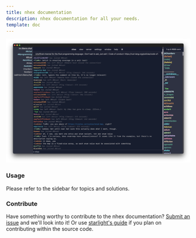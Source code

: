 ```yaml
---
title: nhex documentation
description: nhex documentation for all your needs.
template: doc
---
```

![nhex logo](../../../assets/nh_irc.png)
### Usage
Please refer to the sidebar for topics and solutions.
### Contribute
Have something worthy to contribute to the nhex documentation? [Submit an issue](https://github.com/nhexirc/nhex/issues) and we'll look into it! Or use [starlight's guide](https://starlight.astro.build/guides/authoring-content/) if you plan on contributing within the source code.
